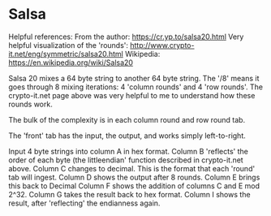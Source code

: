 # Salsa

Helpful references:  From the author:  https://cr.yp.to/salsa20.html
	Very helpful visualization of the 'rounds':  http://www.crypto-it.net/eng/symmetric/salsa20.html
	Wikipedia:  https://en.wikipedia.org/wiki/Salsa20
	
Salsa 20 mixes a 64 byte string to another 64 byte string. The '/8' means it goes through 8 mixing iterations:  4 'column rounds' and 4 'row rounds'.  The crypto-it.net page above was very helpful to me to understand how these rounds work.

The bulk of the complexity is in each column round and row round tab.  

The 'front' tab has the input, the output, and works simply left-to-right.

Input 4 byte strings into column A in hex format.
Column B 'reflects' the order of each byte (the littleendian' function described in crypto-it.net above.
Column C changes to decimal.  This is the format that each 'round' tab will ingest.
Column D shows the output after 8 rounds.
Column E brings this back to Decimal
Column F shows the addition of columns C and E mod 2^32.
Column G takes the result back to hex format.
Column I shows the result, after 'reflecting' the endianness again.

